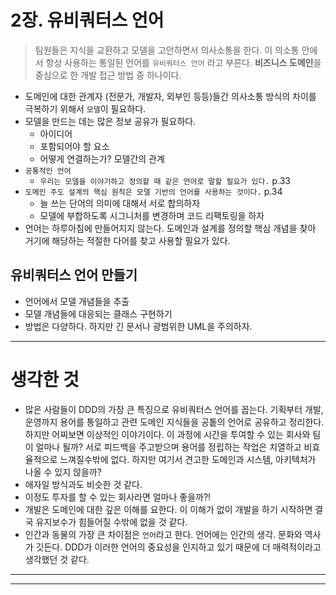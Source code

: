 # 2장. 유비쿼터스 언어
> 팀원들은 지식을 교환하고 모델을 고안하면서 의사소통을 한다. 이  의소통 안에서 항상 사용하는 통일된 언어를 `유비쿼터스 언어` 라고 부른다.
> **비즈니스 도메인**을 중심으로 한 개발 접근 방법 중 하나이다.


- 도메인에 대한 관계자 (전문가, 개발자, 외부인 등등)들간 의사소통 방식의 차이를 극복하기 위해서 `모델`이 필요하다.
- 모델을 만드는 데는 많은 정보 공유가 필요하다.
	- 아이디어
	- 포함되어야 할 요소
	- 어떻게 연결하는가? 모델간의 관계
- `공통적인 언어`
	- `우리는 모델을 이야기하고 정의할 때 같은 언어로 말할 필요가 있다.` p.33
- `도메인 주도 설계의 핵심 원칙은 모델 기반의 언어를 사용하는 것이다.` p.34
	- 늘 쓰는 단어의 의미에 대해서 서로 합의하자
	- 모델에 부합하도록 시그니처를 변경하며 코드 리팩토링을 하자
- 언어는 하루아침에 만들어지지 않는다. 도메인과 설계를 정의할 핵심 개념을 찾아 거기에 해당하는 적절한 다어를 찾고 사용할 필요가 있다.

## 유비쿼터스 언어 만들기
- 언어에서 모델 개념들을 추출
- 모델 개념들에 대응되는 클래스 구현하기
- 방법은 다양하다. 하지만 긴 문서나 광범위한 UML을 주의하자.

---
# 생각한 것
- 많은 사람들이 DDD의 가장 큰 특징으로 유비쿼터스 언어를 꼽는다. 기획부터 개발, 운영까지 용어를 통일하고 관련 도메인 지식들을 공톹의 언어로 공유하고 정리한다. 하지만 어찌보면 이상적인 이야기이다. 이 과정에 시간을 투여할 수 있는 회사와 팀이 얼마나 될까? 서로 피드백을 주고받으며 용어를 정립하는 작업은 치열하고 비효율적으로 느껴질수밖에 없다. 하지만 여기서 견고한 도메인과 시스템, 아키텍처가 나올 수 있지 않을까?
- 애자일 방식과도 비슷한 것 같다.
- 이정도 투자를 할 수 있는 회사라면 얼마나 좋을까?!
- 개발은 도메인에 대한 깊은 이해를 요한다. 이 이해가 없이 개발을 하기 시작하면 결국 유지보수가 힘들어질 수밖에 없을 것 같다.
- 인간과 동물의 가장 큰 차이점은 `언어`라고 한다. 언어에는 인간의 생각. 문화와 역사가 깃든다. DDD가 이러한 언어의 중요성을 인지하고 있기 때문에 더 매력적이라고 생각했던 것 같다.


---

---
